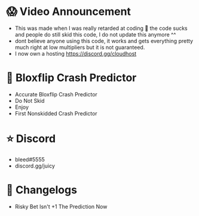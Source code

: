 # 😱 Video Announcement
- This was made when I was really retarded at coding :pray: the code sucks and people do still skid this code, I do not update this anymore ^^
- dont believe anyone using this code, it works and gets everything pretty much right at low multipliers but it is not guaranteed.
- I now own a hosting https://discord.gg/cloudhost

# 🚀 Bloxflip Crash Predictor
 - Accurate Bloxflip Crash Predictor
 - Do Not Skid
 - Enjoy
 - First Nonskidded Crash Predictor

# ⭐ Discord
 - bleed#5555
 - discord.gg/juicy

# 📃 Changelogs
 - Risky Bet Isn't +1 The Prediction Now

